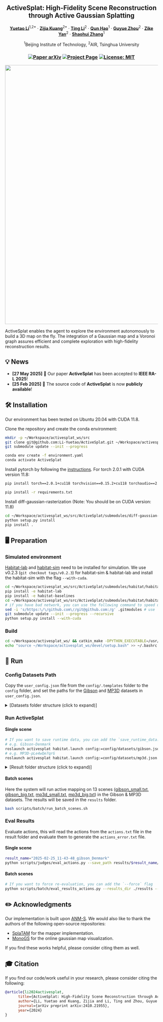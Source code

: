 <p align="center">

  <h2 align="center">ActiveSplat: High-Fidelity Scene Reconstruction<br>through Active Gaussian Splatting</h2>
  <p align="center">
    <a href="https://li-yuetao.github.io/"><strong>Yuetao Li</strong></a><sup>1,2*</sup>
    ·
    <a href="https://github.com/kzj18"><strong>Zijia Kuang</strong></a><sup>2*</sup>
    ·
    <a href="https://laura-ting.github.io/"><strong>Ting Li</strong></a><sup>2</sup>
    ·
    <a href=""><strong>Qun Hao</strong></a><sup>1</sup>
    ·
    <a href="https://air.tsinghua.edu.cn/en/info/1046/1196.htm"><strong>Guyue Zhou</strong></a><sup>2</sup>
    ·
    <a href="https://zikeyan.github.io/"><strong>Zike Yan</strong></a><sup>2</sup>
    ·
    <a href="https://scholar.google.nl/citations?hl=en&user=GDQ23eAAAAAJ&view_op=list_works"><strong>Shaohui Zhang</strong></a><sup>1</sup>
  <p align="center">
        <sup>1</sup>Beijing Institute of Technology, <sup>2</sup>AIR, Tsinghua University
  </p>

<h3 align="center">
    <a href="https://arxiv.org/abs/2410.21955" target="_blank">
    <img src="https://img.shields.io/badge/arXiv-2410.21955-blue?logo=arxiv&color=%23B31B1B" alt="Paper arXiv"></a>
    <a href="https://li-yuetao.github.io/ActiveSplat/" target="_blank">
    <img src="https://img.shields.io/badge/Project-Page-a" alt="Project Page"></a>
    <a href="https://opensource.org/licenses/MIT" target="_blank">
    <img src="https://img.shields.io/badge/License-MIT-yellow.svg" alt="License: MIT"></a>
</h3>
<div align="center"></div>

<div align=center> <img src="media/ui-x5.gif" width="850"/> </div>

<span class="dperact">ActiveSplat</span> enables the agent to explore the environment autonomously to build a 3D map on the fly. The integration of a Gaussian map and a Voronoi graph assures efficient and complete exploration with high-fidelity reconstruction results.

## 💡 News
* **[27 May 2025]** 🎉 Our paper **ActiveSplat** has been accepted to **IEEE RA-L 2025**!
* **[25 Feb 2025]** 🚀 The source code of **ActiveSplat** is now **publicly available**!

## 🛠️ Installation

Our environment has been tested on Ubuntu 20.04 with CUDA 11.8.

Clone the repository and create the conda environment:

```bash
mkdir -p ~/Workspace/activesplat_ws/src
git clone git@github.com:Li-Yuetao/ActiveSplat.git ~/Workspace/activesplat_ws/src/ActiveSplat && cd ~/Workspace/activesplat_ws/src/ActiveSplat
git submodule update --init --progress

conda env create -f environment.yaml
conda activate ActiveSplat
```

Install pytorch by following the [instructions](https://pytorch.org/get-started/locally/). For torch 2.0.1 with CUDA version 11.8:

```bash
pip install torch==2.0.1+cu118 torchvision==0.15.2+cu118 torchaudio==2.0.2+cu118 --extra-index-url https://download.pytorch.org/whl/cu118

pip install -r requirements.txt
```

Install diff-gaussian-rasterization (Note: You should be on CUDA version: 11.8)

```bash
cd ~/Workspace/activesplat_ws/src/ActiveSplat/submodules/diff-gaussian-rasterization
python setup.py install
pip install .
```

## 🖥️ Preparation

### Simulated environment

[Habitat-lab](https://github.com/facebookresearch/habitat-lab) and [habitat-sim](https://github.com/facebookresearch/habitat-sim) need to be installed for simulation. We use v0.2.3 (`git checkout tags/v0.2.3`) for habitat-sim & habitat-lab and install the habitat-sim with the flag `--with-cuda`.

```bash
cd ~/Workspace/activesplat_ws/src/ActiveSplat/submodules/habitat/habitat-lab && git checkout tags/v0.2.3
pip install -e habitat-lab
pip install -e habitat-baselines
cd ~/Workspace/activesplat_ws/src/ActiveSplat/submodules/habitat/habitat-sim && git checkout tags/v0.2.3
# if you have bad network, you can use the following command to speed up
sed -i 's/https:\/\/github.com\//git@github.com:/g' .gitmodules # use `sed -i 's/git@github.com:/https:\/\/github.com\//g' .gitmodules` to restore
git submodule update --init --progress --recursive
python setup.py install --with-cuda
```

### Build

```bash
cd ~/Workspace/activesplat_ws/ && catkin_make -DPYTHON_EXECUTABLE=/usr/bin/python3
echo "source ~/Workspace/activesplat_ws/devel/setup.bash" >> ~/.bashrc
```

## 🚀 Run

### Config Datasets Path
Copy the `user_config.json` file from the `config/.templates` folder to the `config` folder, and set the paths for the [Gibson](https://docs.google.com/forms/d/e/1FAIpQLScWlx5Z1DM1M-wTSXaa6zV8lTFkPmTHW1LqMsoCBDWsTDjBkQ/viewform) and [MP3D](https://niessner.github.io/Matterport/#download) datasets in `user_config.json`.

<details>
  <summary>[Datasets folder structure (click to expand)]</summary>

```
  datasets_folder
    ├── gibson_habitat
    │   ├── gibson
    │   │   ├── Adrian.glb
    │   │   └── ...
    │   └── ...
    ├── matterport
    │   ├── v1
    │   │   ├── scans
    │   │   └── tasks
    │   |       ├── 1LXtFkjw3qL
    │   |       |   ├── 1LXtFkjw3qL.glb
    │   |       |   └── ...
    │   |       └── ...
    │   ├── v2
    |   └── ...
    └── ...
```
</details>

### Run ActiveSplat

#### Single scene
```bash
# If you want to save runtime data, you can add the `save_runtime_data:=1` flag
# e.g. Gibson-Denmark
roslaunch activesplat habitat.launch config:=config/datasets/gibson.json scene_id:=Denmark
# e.g. MP3D-pLe4wQe7qrG
roslaunch activesplat habitat.launch config:=config/datasets/mp3d.json scene_id:=pLe4wQe7qrG
```
<details>
  <summary>[Result folder structure (click to expand)]</summary>

```bash
  2025-04-13_22-34-21_gibson_Eudora
    ├── gaussians_data
    │   ├── depth
    │   ├── keyframes
    │   ├── rgb
    │   ├── config.py
    │   ├── params.npz
    │   └── transforms.json
    ├── render_rgbd # save_runtime_data:=1
    ├── runtime_data # save_runtime_data:=1
    ├── subregion_map # save_runtime_data:=1
    ├── subregion_map # save_runtime_data:=1
    ├── topdown_map # save_runtime_data:=1
    ├── actions.txt
    ├── config.json
    ├── gt_mesh.json
    ├── topdown_free_map.png
    └── visited_map.png
```
</details>

#### Batch scenes
Here the system will run active mapping on 13 scenes ([gibson_small.txt](./scripts/batch/gibson_small.txt), [gibson_big.txt](./scripts/batch/gibson_big.txt), [mp3d_small.txt](./scripts/batch/mp3d_small.txt), [mp3d_big.txt](./scripts/batch/mp3d_big.txt)) in the Gibson & MP3D datasets. The results will be saved in the `results` folder.
```bash
bash scripts/batch/run_batch_scenes.sh
```

### Eval Results
Evaluate actions, this will read the actions from the `actions.txt` file in the result folder and evaluate them to generate the `actions_error.txt` file.
#### Single scene
```bash
result_name="2025-02-25_11-43-48_gibson_Denmark"
python scripts/judges/eval_actions.py --save_path results/$result_name/actions_error.txt --config results/$result_name/config.json --user_config config/user_config.json --actions results/$result_name/actions.txt --gpu_id 0
```

#### Batch scenes
```bash
# If you want to force re-evaluation, you can add the `--force` flag
python scripts/batch/eval_results_actions.py --results_dir ./results --gpu_id 0
```

## ✏️ Acknowledgments

Our implementation is built upon <a href="https://github.com/kzj18/activeINR-S">ANM-S</a>. We would also like to thank the authors of the following open-source repositories:

- <a href="https://github.com/spla-tam/SplaTAM">SplaTAM</a> for the mapper implementation.
- <a href="https://github.com/muskie82/MonoGS">MonoGS</a> for the online gaussian map visualization.

If you find these works helpful, please consider citing them as well.

## 🎓 Citation

If you find our code/work useful in your research, please consider citing the following:
```bibtex
@article{li2024activesplat,
      title={ActiveSplat: High-Fidelity Scene Reconstruction through Active Gaussian Splatting},
      author={Li, Yuetao and Kuang, Zijia and Li, Ting and Zhou, Guyue and Zhang, Shaohui and Yan, Zike},
      journal={arXiv preprint arXiv:2410.21955},
      year={2024}
}
```